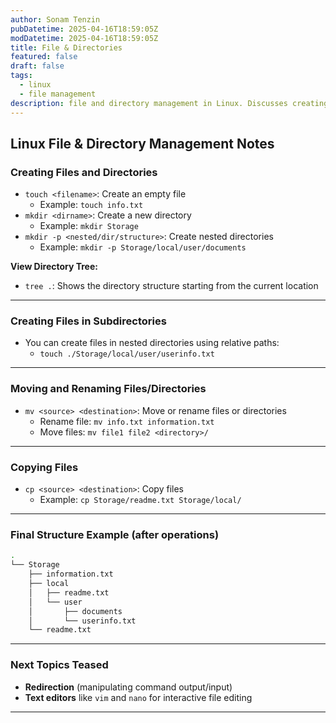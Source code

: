 ```yaml
---
author: Sonam Tenzin  
pubDatetime: 2025-04-16T18:59:05Z  
modDatetime: 2025-04-16T18:59:05Z  
title: File & Directories
featured: false  
draft: false  
tags:  
  - linux
  - file management
description: file and directory management in Linux. Discusses creating, moving, copying files, and directory structures.
---
```


## **Linux File & Directory Management Notes**

### **Creating Files and Directories**
- `touch <filename>`: Create an empty file  
  - Example: `touch info.txt`
- `mkdir <dirname>`: Create a new directory  
  - Example: `mkdir Storage`
- `mkdir -p <nested/dir/structure>`: Create nested directories  
  - Example: `mkdir -p Storage/local/user/documents`

**View Directory Tree:**
- `tree .`: Shows the directory structure starting from the current location  

---

### **Creating Files in Subdirectories**
- You can create files in nested directories using relative paths:
  - `touch ./Storage/local/user/userinfo.txt`

---

### **Moving and Renaming Files/Directories**
- `mv <source> <destination>`: Move or rename files or directories  
  - Rename file: `mv info.txt information.txt`  
  - Move files: `mv file1 file2 <directory>/`

---

### **Copying Files**
- `cp <source> <destination>`: Copy files  
  - Example: `cp Storage/readme.txt Storage/local/`

---

### **Final Structure Example (after operations)**
```bash
.
└── Storage
    ├── information.txt
    ├── local
    │   ├── readme.txt
    │   └── user
    │       ├── documents
    │       └── userinfo.txt
    └── readme.txt
```

---

### **Next Topics Teased**
- **Redirection** (manipulating command output/input)
- **Text editors** like `vim` and `nano` for interactive file editing

---

